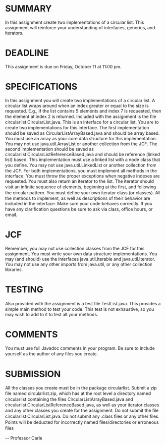 SUMMARY
=======
In this assignment create two implementations of a circular list. This assignment will reinforce
your understanding of interfaces, generics, and iterators.

DEADLINE
========
This assignment is due on Friday, October 11 at 11:00 pm.

SPECIFICATIONS
==============
In this assignment you will create two implementations of a circular list. A circular list wraps
around when an index greater or equal to the size is requested. E.g., if the list contains 5 elements
and index 7 is requested, then the element at index 2 is returned.
Included with the assignment is the ﬁle circularlist.CircularList.java. This is an interface for a circular
list. You are to create two implementations for this interface. The ﬁrst implementation should be
saved as CircularListArrayBased.java and should be array based. You must use an array as
your core data structure for this implementation. You may not use java.util.ArrayList or another collection from the JCF.
The second implementation should be saved as circularlist.CircularListReferenceBased.java and
should be reference (linked list) based. This implementation must use a linked list with a node class
that you deﬁne. You may not use java.util.LinkedList or another collection from the JCF.
For both implementations, you must implement all methods in the interface. You must throw the
proper exceptions when negative indexes are requested.
You must also return an iterator to the list. The iterator should visit an inﬁnite sequence of elements, beginning at the ﬁrst, and following the circular pattern. You must deﬁne your own iterator
class (or classes).
All the methods to implement, as well as descriptions of their behavior are included in the interface. Make sure your code behaves correctly. If you have any clariﬁcation questions be sure to ask
via class, oﬃce hours, or email.

JCF
===
Remember, you may not use collection classes from the JCF for this assignment. You must write
your own data structure implementations. You may (and should) use the interfaces
java.util.Iterable and java.util.Iterator. You may not use any other imports from
java.util, or any other collection libraries.

TESTING
=======
Also provided with the assignment is a test ﬁle TestList.java. This provides a simple main
method to test your code. This test is not exhaustive, so you may wish to add to it to test all your
methods.

COMMENTS
========
You must use full Javadoc comments in your program. Be sure to include yourself as the author
of any ﬁles you create.

SUBMISSION
=========
All the classes you create must be in the package circularlist. Submit a zip ﬁle named
circularlist.zip, which has at the root level a directory named circularlist containing the
ﬁles CircularListArrayBased.java and circularlist.CircularListReferenceBased.java, as well as
your iterator classes and any other classes you create for the assignment. Do not submit the ﬁle
circularlist.CircularList.java. Do not submit any .class ﬁles or any other ﬁles. Points will be deducted
for incorrectly named ﬁles/directories or erroneous ﬁles



-- Professor Carle
